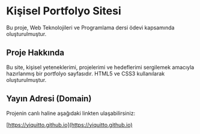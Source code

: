 # Kişisel Portfolyo Sitesi

Bu proje, Web Teknolojileri ve Programlama dersi ödevi kapsamında oluşturulmuştur.

## Proje Hakkında

Bu site, kişisel yeteneklerimi, projelerimi ve hedeflerimi sergilemek amacıyla hazırlanmış bir portfolyo sayfasıdır. HTML5 ve CSS3 kullanılarak oluşturulmuştur.

## Yayın Adresi (Domain)

Projenin canlı haline aşağıdaki linkten ulaşabilirsiniz:

[https://yiquitto.github.io](https://yiquitto.github.io)
